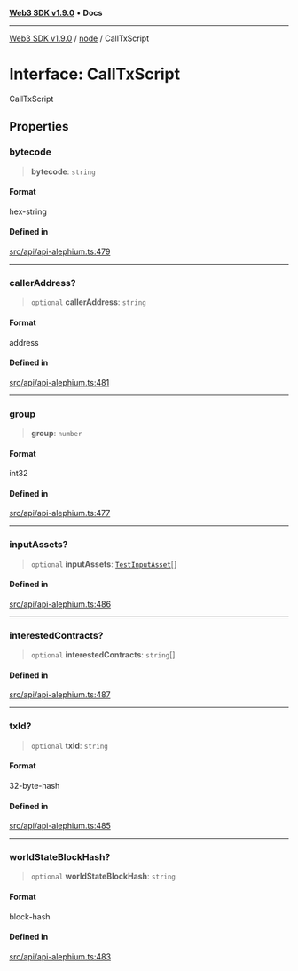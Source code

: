 [**Web3 SDK v1.9.0**](../../../README.md) • **Docs**

***

[Web3 SDK v1.9.0](../../../globals.md) / [node](../README.md) / CallTxScript

# Interface: CallTxScript

CallTxScript

## Properties

### bytecode

> **bytecode**: `string`

#### Format

hex-string

#### Defined in

[src/api/api-alephium.ts:479](https://github.com/Mystic-Nayy/alephium-web3/blob/ee41f5e0e7d7fb0b155fe62f05b2ac03772895ca/packages/web3/src/api/api-alephium.ts#L479)

***

### callerAddress?

> `optional` **callerAddress**: `string`

#### Format

address

#### Defined in

[src/api/api-alephium.ts:481](https://github.com/Mystic-Nayy/alephium-web3/blob/ee41f5e0e7d7fb0b155fe62f05b2ac03772895ca/packages/web3/src/api/api-alephium.ts#L481)

***

### group

> **group**: `number`

#### Format

int32

#### Defined in

[src/api/api-alephium.ts:477](https://github.com/Mystic-Nayy/alephium-web3/blob/ee41f5e0e7d7fb0b155fe62f05b2ac03772895ca/packages/web3/src/api/api-alephium.ts#L477)

***

### inputAssets?

> `optional` **inputAssets**: [`TestInputAsset`](TestInputAsset.md)[]

#### Defined in

[src/api/api-alephium.ts:486](https://github.com/Mystic-Nayy/alephium-web3/blob/ee41f5e0e7d7fb0b155fe62f05b2ac03772895ca/packages/web3/src/api/api-alephium.ts#L486)

***

### interestedContracts?

> `optional` **interestedContracts**: `string`[]

#### Defined in

[src/api/api-alephium.ts:487](https://github.com/Mystic-Nayy/alephium-web3/blob/ee41f5e0e7d7fb0b155fe62f05b2ac03772895ca/packages/web3/src/api/api-alephium.ts#L487)

***

### txId?

> `optional` **txId**: `string`

#### Format

32-byte-hash

#### Defined in

[src/api/api-alephium.ts:485](https://github.com/Mystic-Nayy/alephium-web3/blob/ee41f5e0e7d7fb0b155fe62f05b2ac03772895ca/packages/web3/src/api/api-alephium.ts#L485)

***

### worldStateBlockHash?

> `optional` **worldStateBlockHash**: `string`

#### Format

block-hash

#### Defined in

[src/api/api-alephium.ts:483](https://github.com/Mystic-Nayy/alephium-web3/blob/ee41f5e0e7d7fb0b155fe62f05b2ac03772895ca/packages/web3/src/api/api-alephium.ts#L483)
